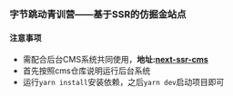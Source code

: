 ### 字节跳动青训营——基于SSR的仿掘金站点

#### 注意事项
- 需配合后台CMS系统共同使用，**地址:[next-ssr-cms](https://github.com/Yafans98/next-ssr-cms)**
- 首先按照cms仓库说明运行后台系统
- 运行`yarn install`安装依赖，之后`yarn dev`启动项目即可
